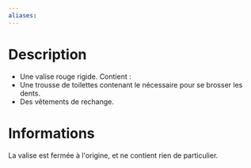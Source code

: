 ```yaml
---
aliases:
---
```

# Description
- Une valise rouge rigide.
Contient : 
- Une trousse de toilettes contenant le nécessaire pour se brosser les dents.
- Des vêtements de rechange.
# Informations
La valise est fermée à l'origine, et ne contient rien de particulier.